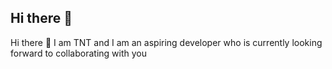 ## Hi there 👋 
Hi there 👋 I am TNT and I am an aspiring developer who is currently looking forward to collaborating with you
